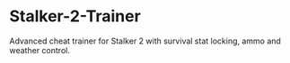 # Stalker-2-Trainer
Advanced cheat trainer for Stalker 2 with survival stat locking, ammo and weather control.
